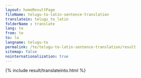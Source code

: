 ```yaml
---
layout: homeResultPage
fileName: telugu-to-latin-sentence-translation
translatein: telugu_to_latin
folderName : translate
lang: te
from: te
to: la
langname: telugu-to
permalink: /te/telugu-to-latin-sentence-translation/result
sitemap: false
nointernationalization: true
---
```

{% include result/translateinto.html %}

<script src="/js/result/translation.js" data-foldername="{{page.folderName}}" data-lang="{{page.lang}}"></script>

